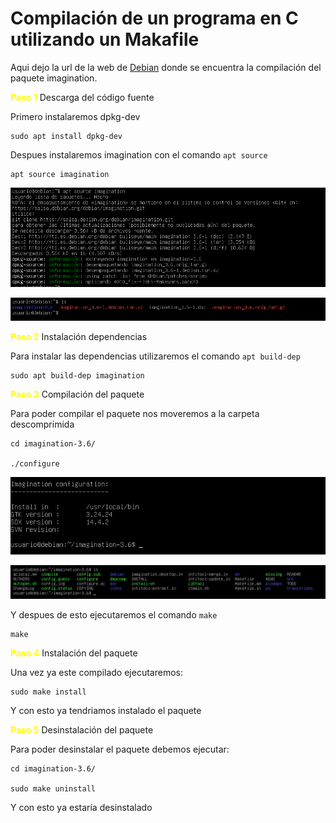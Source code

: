 # Compilación de un programa en C utilizando un Makafile

Aqui dejo la url de la web de [Debian](https://packages.debian.org/bullseye/imagination) donde se encuentra la compilación del paquete imagination.


<font color="#FFFF00">**Paso 1**</font> Descarga del código fuente

Primero instalaremos dpkg-dev

    sudo apt install dpkg-dev

Despues instalaremos imagination con el comando `apt source`

    apt source imagination

![image](../images/ASO/1-ASO.png)

![image](../images/ASO/2-ASO.png)

<font color="#FFFF00">**Paso 2**</font> Instalación dependencias

Para instalar las dependencias utilizaremos el comando `apt build-dep`

    sudo apt build-dep imagination

<font color="#FFFF00">**Paso 3**</font> Compilación del paquete

Para poder compilar el paquete nos moveremos a la carpeta descomprimida

    cd imagination-3.6/

    ./configure

![image](../images/ASO/3-ASO.png)

![image](../images/ASO/4-ASO.png)

Y despues de esto ejecutaremos el comando `make`

    make

<font color="#FFFF00">**Paso 4**</font> Instalación del paquete

Una vez ya este compilado ejecutaremos:

    sudo make install

Y con esto ya tendriamos instalado el paquete

<font color="#FFFF00">**Paso 5**</font> Desinstalación del paquete

Para poder desinstalar el paquete debemos ejecutar:

    cd imagination-3.6/

    sudo make uninstall

Y con esto ya estaría desinstalado